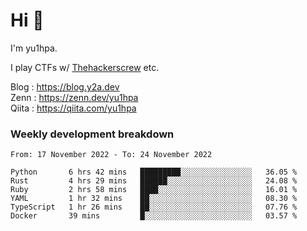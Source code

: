 # Hi 👋

I'm yu1hpa.

I play CTFs w/ [Thehackerscrew](https://www.thehackerscrew.team/) etc.

Blog : https://blog.y2a.dev  
Zenn : https://zenn.dev/yu1hpa  
Qiita : https://qiita.com/yu1hpa  

### Weekly development breakdown

<!--START_SECTION:waka-->

```text
From: 17 November 2022 - To: 24 November 2022

Python       6 hrs 42 mins   █████████░░░░░░░░░░░░░░░░   36.05 %
Rust         4 hrs 29 mins   ██████░░░░░░░░░░░░░░░░░░░   24.08 %
Ruby         2 hrs 58 mins   ████░░░░░░░░░░░░░░░░░░░░░   16.01 %
YAML         1 hr 32 mins    ██░░░░░░░░░░░░░░░░░░░░░░░   08.30 %
TypeScript   1 hr 26 mins    ██░░░░░░░░░░░░░░░░░░░░░░░   07.76 %
Docker       39 mins         █░░░░░░░░░░░░░░░░░░░░░░░░   03.57 %
```

<!--END_SECTION:waka-->

